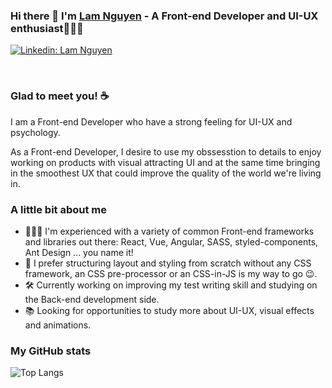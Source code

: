 ### Hi there 👋 I'm [Lam Nguyen](https://lamoort.github.io/) - A Front-end Developer and UI-UX enthusiast👨🏻‍💻

[![Linkedin: Lam Nguyen](https://img.shields.io/badge/-@lamnguyen-0077B5?style=flat-square&labelColor=0077B5&logo=linkedin&link=https://www.linkedin.com/in/lam-nguyenchanh/)](https://www.linkedin.com/in/lam-nguyenchanh/)

<br>

### Glad to meet you! ☕️
I am a Front-end Developer who have a strong feeling for UI-UX and psychology. 

As a Front-end Developer, I desire to use my obssesstion to details to enjoy working on products with visual attracting UI and at the same time bringing in the smoothest UX that could improve the quality of the world we're living in.

### A little bit about me
- 👨🏻‍💻 I'm experienced with a variety of common Front-end frameworks and libraries out there: React, Vue, Angular, SASS, styled-components, Ant Design ... you name it!
- 🎨 I prefer structuring layout and styling from scratch without any CSS framework, an CSS pre-processor or an CSS-in-JS is my way to go 😉.
- 🛠 Currently working on improving my test writing skill and studying on the Back-end development side.
- 📚 Looking for opportunities to study more about UI-UX, visual effects and animations. 

 
### My GitHub stats
![Top Langs](https://github-readme-stats.vercel.app/api/top-langs/?username=lamoort&layout=compact&theme=tokyonight&hide_border=true)
